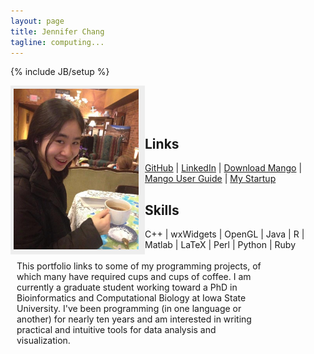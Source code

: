 ```yaml
---
layout: page
title: Jennifer Chang
tagline: computing...
---
```

{% include JB/setup %}

<style>
#nav {
    line-height:30px;
    background-color:#eeeeee;
    height:260px;
    width:205px;
    float:left;
    padding:5px; 
}
#section {
    width:400px;
    float:left;
    padding:10px; 
}
</style>

<div id="nav">
<img src="imgs/a.jpg" alt="alt text" style="width:200px;"/>
</div>

<div id="section">
This portfolio links to some of my programming projects, of which many have required cups and cups of coffee. I am currently a graduate student working toward a PhD in Bioinformatics and Computational Biology at Iowa State University. I've been programming (in one language or another) for nearly ten years and am interested in writing practical and intuitive tools for data analysis and visualization.
</div>


<!-- I hope to graduate <strike style='color:red'>Summer 2015</strike> <strike style='color:red'>Winter 2015</strike> someday...-->

<p>
<br/>
<br/>
<br/>
</p>

## Links

[GitHub](https://github.com/j23414) &#124; [LinkedIn](https://www.linkedin.com/in/jenchang212) &#124; [Download Mango](http://www.complex.iastate.edu/download/Mango/index.html) &#124; [Mango User Guide](https://www.gitbook.com/book/j23414/mango-user-guide/details) &#124; [My Startup](https://www.complexcomputation.com/en)

    
## Skills

 C++ &#124; wxWidgets &#124; OpenGL &#124; Java &#124; R &#124; Matlab &#124; LaTeX &#124; Perl &#124; Python  &#124; Ruby 

<!--
## Recent Posts

<ul class="posts">
  {% for post in site.posts %}
    <li><span>{{ post.date | date_to_string }}</span> &raquo; <a href="{{ BASE_PATH }}{{ post.url }}">{{ post.title }}</a></li>
  {% endfor %}
</ul>
-->